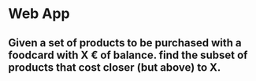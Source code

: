 # Web App

## Given a set of products to be purchased with a foodcard with X € of balance. find the subset of products that cost closer (but above) to X.


